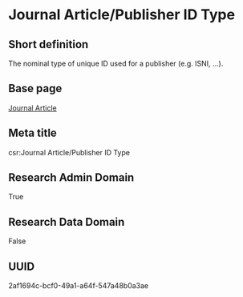 # Journal Article/Publisher ID Type
## Short definition
The nominal type of unique ID used for a publisher (e.g. ISNI, ...).
## Base page
[Journal Article](https://github.com/EuroCRIS/CASRAI-Dictionairies/blob/main/Objects/Journal%20Article.md)
## Meta title
csr:Journal Article/Publisher ID Type
## Research Admin Domain
True
## Research Data Domain
False
## UUID
2af1694c-bcf0-49a1-a64f-547a48b0a3ae
